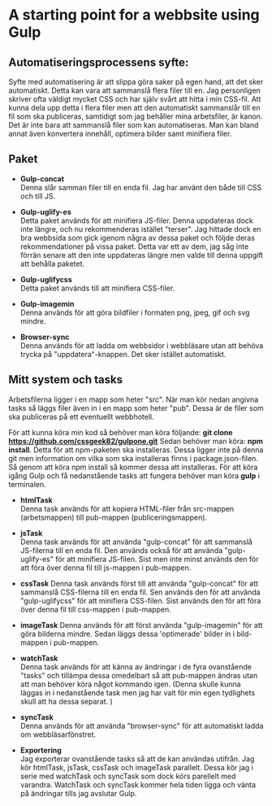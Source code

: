 # A starting point for a webbsite using Gulp

## Automatiseringsprocessens syfte:
Syfte med automatisering är att slippa göra saker på egen hand, att det sker automatiskt. Detta kan vara att sammanslå flera filer till en. Jag personligen skriver ofta väldigt mycket CSS och har själv svårt att hitta i min CSS-fil. Att kunna dela upp detta i flera filer men att den automatiskt sammanslår till en fil som ska publiceras, samtidigt som jag behåller mina arbetsfiler, är kanon. Det är inte bara att sammanslå filer som kan automatiseras. Man kan bland annat även konvertera innehåll, optimera bilder samt minifiera filer. 

## Paket
* **Gulp-concat**  
Denna slår samman filer till en enda fil. Jag har använt den både till CSS och till JS. 

* **Gulp-uglify-es**  
Detta paket används för att minifiera JS-filer. Denna uppdateras dock inte längre, och nu rekommenderas istället "terser". Jag hittade dock en bra webbsida som gick igenom några av dessa paket och följde deras rekommendationer på vissa paket. Detta var ett av dem, jag såg inte förrän senare att den inte uppdateras längre men valde till denna uppgift att behålla paketet. 

* **Gulp-uglifycss**  
Detta paket används till att minifiera CSS-filer. 

* **Gulp-imagemin**  
Denna används för att göra bildfiler i formaten png, jpeg, gif och svg mindre. 

* **Browser-sync**  
Denna används för att ladda om webbsidor i webbläsare utan att behöva trycka på "uppdatera"-knappen. Det sker istället automatiskt. 

## Mitt system och tasks
Arbetsfilerna ligger i en mapp som heter "src". När man kör nedan angivna tasks så läggs filer även in i en mapp som heter "pub". Dessa är de filer som ska publiceras på ett eventuellt webbhotell. 

För att kunna köra min kod så behöver man köra följande: **git clone https://github.com/cssgeek82/gulpone.git**
Sedan behöver man köra: **npm install**. Detta för att npm-paketen ska installeras. Dessa ligger inte på denna git men information om vilka som ska installeras finns i package.json-filen. Så genom att köra npm install så kommer dessa att installeras. 
För att köra igång Gulp och få nedanstående tasks att fungera behöver man köra **gulp** i terminalen. 

* **htmlTask**  
Denna task används för att kopiera HTML-filer från src-mappen (arbetsmappen) till pub-mappen (publiceringsmappen). 

* **jsTask**  
Denna task används för att använda "gulp-concat" för att sammanslå JS-filerna till en enda fil. Den används också för att använda "gulp-uglify-es" för att minifiera JS-filen. Sist men inte minst används den för att föra över denna fil till js-mappen i pub-mappen. 

* **cssTask**
Denna task används först till att använda "gulp-concat" för att sammanslå CSS-filerna till en enda fil. Sen  används den för att använda "gulp-uglifycss" för att minifiera CSS-filen. Sist används den för att föra över denna fil till css-mappen i pub-mappen.

* **imageTask**
Denna används för att först använda "gulp-imagemin" för att göra bilderna mindre. Sedan läggs dessa 'optimerade' bilder in i bild-mappen i pub-mappen. 

* **watchTask**  
Denna task används för att känna av ändringar i de fyra ovanstående "tasks" och tillämpa dessa omedelbart så att pub-mappen ändras utan att man behöver köra något kommando igen. (Denna skulle kunna läggas in i nedanstående task men jag har valt för min egen tydlighets skull att ha dessa separat. )

* **syncTask**  
Denna används för att använda "browser-sync" för att automatiskt ladda om webbläsarfönstret. 

* **Exportering**  
Jag exporterar ovanstående tasks så att de kan användas utifrån. Jag kör htmlTask, jsTask, cssTask och imageTask parallelt. Dessa kör jag i serie med watchTask och syncTask som dock körs parellelt med varandra. WatchTask och syncTask kommer hela tiden ligga och vänta på ändringar tills jag avslutar Gulp. 

